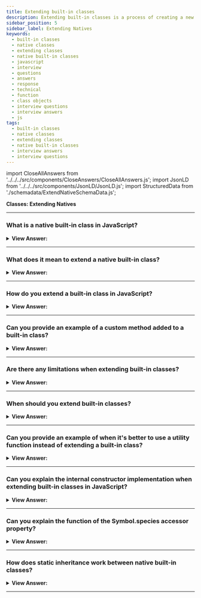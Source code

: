 ```yaml
---
title: Extending built-in classes
description: Extending built-in classes is a process of creating a new class that inherits from an existing class. Frontend Developer Phone Interview Questions
sidebar_position: 5
sidebar_label: Extending Natives
keywords:
  - built-in classes
  - native classes
  - extending classes
  - native built-in classes
  - javascript
  - interview
  - questions
  - answers
  - response
  - technical
  - function
  - class objects
  - interview questions
  - interview answers
  - js
tags:
  - built-in classes
  - native classes
  - extending classes
  - native built-in classes
  - interview answers
  - interview questions
---
```


import CloseAllAnswers from '../../../src/components/CloseAnswers/CloseAllAnswers.js';
import JsonLD from '../../../src/components/JsonLD/JsonLD.js';
import StructuredData from './schemadata/ExtendNativeSchemaData.js';

<JsonLD data={StructuredData} />

<head>
  <title>Extending Native built-in classes | Frontend Phone Interview</title>
</head>

**Classes: Extending Natives**

<CloseAllAnswers />

---

### What is a native built-in class in JavaScript?

<details>
  <summary><strong>View Answer:</strong></summary>
  <div>
  <div><strong>Interview Response:</strong> A native built-in class in JavaScript is a class provided by the language itself, such as Array, String, Object, Map, Set, etc. These classes are predefined and available for use in any JavaScript environment.
  </div>
  </div>
</details>

---

### What does it mean to extend a native built-in class?

<details>
  <summary><strong>View Answer:</strong></summary>
  <div>
  <div><strong>Interview Response:</strong> Extending a built-in class means creating a new class that inherits the properties and methods of the built-in class, allowing you to add or override functionality.
  </div><br />
  <div><strong className="codeExample">Code Example:</strong><br /><br />

  <div></div>

```js
class MyArray extends Array {
    get first() {
        return this[0];
    }

    get last() {
        return this[this.length - 1];
    }
}

let myArr = new MyArray();
myArr.push(1, 2, 3, 4, 5);
console.log(myArr.first);  // Output: 1
console.log(myArr.last);   // Output: 5
```

  </div>
  </div>
</details>

---

### How do you extend a built-in class in JavaScript?

<details>
  <summary><strong>View Answer:</strong></summary>
  <div>
  <div><strong>Interview Response:</strong> You can extend a built-in class by using the class keyword, followed by the extends keyword and the name of the built-in class you want to inherit from. </div><br />
  <div><strong className="codeExample">Code Example:</strong><br /><br />

  <div></div>

```js
class MyArray extends Array {
  // Custom methods and properties
}
```

  </div>
  </div>
</details>

---

### Can you provide an example of a custom method added to a built-in class?

<details>
  <summary><strong>View Answer:</strong></summary>
  <div>
  <div><strong>Interview Response:</strong> An example of a custom method added to a built-in class is extending the String class with a reverse() method that returns the reversed string.</div><br />
  <div><strong className="codeExample">Code Example:</strong><br /><br />

  <div></div>

```js
class MyString extends String {
  reverse() {
    return this.split('').reverse().join('');
  }
```

  </div>
  </div>
</details>

---

### Are there any limitations when extending built-in classes?

<details>
  <summary><strong>View Answer:</strong></summary>
  <div>
  <div><strong>Interview Response:</strong> Some built-in objects like Error, Array, and HTMLElement have special behaviors that may not be inherited by their subclasses. Additionally, extending built-in classes can make the code harder to understand and maintain, as developers might not be familiar with the custom functionality.
  </div><br />
  <div><strong className="codeExample">Code Example:</strong> Using composition instead extending the built-in Array class.<br /><br />

  <div></div>

```javascript
class MyArray {
    constructor() {
        this.array = []; // using array literal
    }

    push(value) {
        this.array.push(value);
    }

    pop() {
        return this.array.pop();
    }

    get first() {
        return this.array[0];
    }

    get last() {
        return this.array[this.array.length - 1];
    }

    // ... any other methods you want to expose
}

let myArr = new MyArray();
myArr.push(1);
myArr.push(2);
myArr.push(3);
myArr.push(4);
myArr.push(5);

console.log(myArr.first);  // Output: 1
console.log(myArr.last);   // Output: 5
```

In this example, we're defining a new class `MyArray` that mimics some of the functionality of the `Array` class (`push` and `pop` methods), but also adds custom properties `first` and `last`. Note that `MyArray` is not a subclass of `Array`, but rather uses an `Array` instance internally (`this.array`). This can often be a safer and more flexible approach than subclassing built-in classes directly.

  </div>
  </div>
</details>

---

### When should you extend built-in classes?

<details>
  <summary><strong>View Answer:</strong></summary>
  <div>
  <div><strong>Interview Response:</strong> We can extend built-in classes when adding or modifying their behavior for specific use cases. However, we should use composition or utility functions in most cases for better flexibility, maintainability, and performance.
  </div>
  </div>
</details>

---

### Can you provide an example of when it's better to use a utility function instead of extending a built-in class?

<details>
  <summary><strong>View Answer:</strong></summary>
  <div>
  <div><strong>Interview Response:</strong> Instead of extending the Array class to add a sum() method, you can create a utility function as an independent action. This approach is more flexible and easier to maintain, as it doesn't rely on inheritance and can be used with any array-like object.</div><br />
  <div><strong className="codeExample">Code Example:</strong><br /><br />

  <div></div>

```js
function sum(array) {
  return array.reduce((accumulator, currentValue) => accumulator + currentValue, 0);
}

const result = sum([1, 2, 3, 4]); // 10
```

  </div>
  </div>
</details>

---

### Can you explain the internal constructor implementation when extending built-in classes in JavaScript?

<details>
  <summary><strong>View Answer:</strong></summary>
  <div>
  <div><strong>Interview Response:</strong> When extending built-in classes, JavaScript internally calls the superclass constructor (super()) to initialize the instance with the built-in class's properties, ensuring proper inheritance and preserving special behavior. Built-in methods like an array, filter, map, and others return new objects of the inherited type. Their internal implementation uses the object’s constructor property for that. If you test the strict equality between the newly created object and child class on the constructor, it returns true.
</div><br />
  <div><strong className="codeExample">Code Example:</strong><br /><br />

  <div></div>

```js
class PowerArray extends Array {
  isEmpty() {
    return this.length === 0;
  }
}

let arr = new PowerArray(1, 2, 5, 10, 50);

// Strict Equality Test
console.log(arr.constructor === PowerArray); // returns true
```

  </div>
  </div>
</details>

---

### Can you explain the function of the Symbol.species accessor property?

<details>
  <summary><strong>View Answer:</strong></summary>
  <div>
  <div><strong>Interview Response:</strong> The Symbol.species accessor property provides a way to define a constructor for derived objects when sub-classing built-in classes, ensuring the new instances inherit from the correct prototype, and preserving intended behavior.</div><br />
  <div><strong>Technical Response:</strong> The symbol Symbol.species specifies a function-valued property that the constructor function uses to create derived objects. Subclasses can override the default constructor for objects using the species accessor attribute. Symbol.species gets used when you may want to return Array objects in your derived array class. When utilizing methods that return the default constructor, such as map(), you want these methods to return a parent Array object rather than the extending object.
  </div><br />
  <div><strong className="codeExample">Code Example:</strong><br /><br />

<strong>Syntax: </strong> [Symbol.species]() &#123; return Array; &#125;<br /><br />

  <div></div>

```js
class MyArray extends Array {
  // Overwrite species to the parent Array constructor
  static get [Symbol.species]() {
    return Array;
  }

  sum() {
    return this.reduce((accumulator, currentValue) => accumulator + currentValue, 0);
  }
}

const myArrayInstance = new MyArray(1, 2, 3, 4);
const sliced = myArrayInstance.slice(1, 3); // creates a new Array instance, not MyArray

console.log(sliced instanceof Array); // true
console.log(sliced instanceof MyArray); // false
```

<p>In this example, the Symbol.species accessor property is used to ensure that the slice method returns a new instance of the built-in Array class, instead of a MyArray instance.</p>

:::note
To guarantee that you are accessing the correct array, maintain track of the supplied object (Array). If the method returns a new array like the filter() method, it may unexpectedly negatively affect your application when used in conjunction with the species Symbol. There are benefits to this behavior that allow us to customize specific interactions within the inheriting class.
:::

  </div>
  </div>
</details>

---

### How does static inheritance work between native built-in classes?

<details>
  <summary><strong>View Answer:</strong></summary>
  <div>
  <div><strong>Interview Response:</strong> In JavaScript, static methods are not inherited from native built-in classes. To use them in a subclass, you need to reference them directly from the superclass, e.g., Array.isArray().</div><br />
  <div><strong>Example:</strong> Both Array and Date inherit from Object, so their instances have methods from Object.prototype. But Array.[[Prototype]] does not reference Object, so there’s no, for instance, Array.keys() (or Date.keys()) static method.
  </div><br />
  <div><strong className="codeExample">Code Example:</strong><br /><br />

  <div></div>

```js
class ExtendedArray extends Array {
    static greet() {
        console.log("Hello, World!");
    }
}

// Calling static method from subclass
ExtendedArray.greet(); // Output: Hello, World!

// Built-in static method is not inherited, needs direct reference
console.log(ExtendedArray.isArray([])); // Output: Error
console.log(Array.isArray([])); // Output: True
```

  </div>
  </div>
</details>

---
